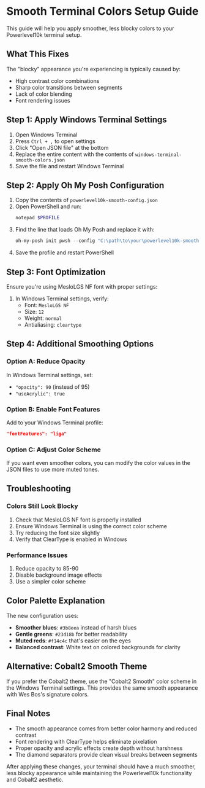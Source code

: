 # Smooth Terminal Colors Setup Guide

This guide will help you apply smoother, less blocky colors to your Powerlevel10k terminal setup.

## What This Fixes

The "blocky" appearance you're experiencing is typically caused by:
- High contrast color combinations
- Sharp color transitions between segments
- Lack of color blending
- Font rendering issues

## Step 1: Apply Windows Terminal Settings

1. Open Windows Terminal
2. Press `Ctrl + ,` to open settings
3. Click "Open JSON file" at the bottom
4. Replace the entire content with the contents of `windows-terminal-smooth-colors.json`
5. Save the file and restart Windows Terminal

## Step 2: Apply Oh My Posh Configuration

1. Copy the contents of `powerlevel10k-smooth-config.json`
2. Open PowerShell and run:
   ```powershell
   notepad $PROFILE
   ```
3. Find the line that loads Oh My Posh and replace it with:
   ```powershell
   oh-my-posh init pwsh --config "C:\path\to\your\powerlevel10k-smooth-config.json" | Invoke-Expression
   ```
4. Save the profile and restart PowerShell

## Step 3: Font Optimization

Ensure you're using MesloLGS NF font with proper settings:

1. In Windows Terminal settings, verify:
   - Font: `MesloLGS NF`
   - Size: `12`
   - Weight: `normal`
   - Antialiasing: `cleartype`

## Step 4: Additional Smoothing Options

### Option A: Reduce Opacity
In Windows Terminal settings, set:
- `"opacity": 90` (instead of 95)
- `"useAcrylic": true`

### Option B: Enable Font Features
Add to your Windows Terminal profile:
```json
"fontFeatures": "liga"
```

### Option C: Adjust Color Scheme
If you want even smoother colors, you can modify the color values in the JSON files to use more muted tones.

## Troubleshooting

### Colors Still Look Blocky
1. Check that MesloLGS NF font is properly installed
2. Ensure Windows Terminal is using the correct color scheme
3. Try reducing the font size slightly
4. Verify that ClearType is enabled in Windows

### Performance Issues
1. Reduce opacity to 85-90
2. Disable background image effects
3. Use a simpler color scheme

## Color Palette Explanation

The new configuration uses:
- **Smoother blues**: `#3b8eea` instead of harsh blues
- **Gentle greens**: `#23d18b` for better readability
- **Muted reds**: `#f14c4c` that's easier on the eyes
- **Balanced contrast**: White text on colored backgrounds for clarity

## Alternative: Cobalt2 Smooth Theme

If you prefer the Cobalt2 theme, use the "Cobalt2 Smooth" color scheme in the Windows Terminal settings. This provides the same smooth appearance with Wes Bos's signature colors.

## Final Notes

- The smooth appearance comes from better color harmony and reduced contrast
- Font rendering with ClearType helps eliminate pixelation
- Proper opacity and acrylic effects create depth without harshness
- The diamond separators provide clean visual breaks between segments

After applying these changes, your terminal should have a much smoother, less blocky appearance while maintaining the Powerlevel10k functionality and Cobalt2 aesthetic. 